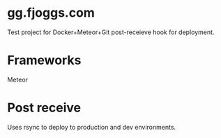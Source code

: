 # gg.fjoggs.com

Test project for Docker+Meteor+Git post-receieve hook for deployment.

# Frameworks
Meteor

# Post receive

Uses rsync to deploy to production and dev environments.
